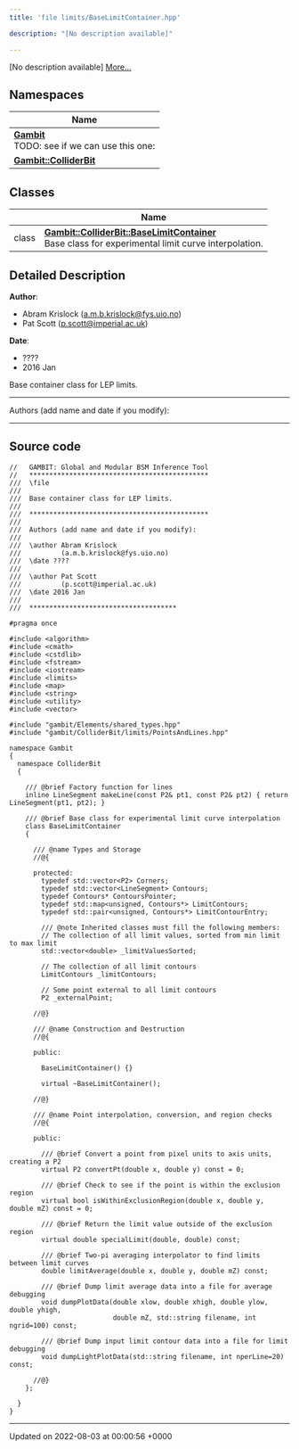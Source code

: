 ```yaml
---
title: 'file limits/BaseLimitContainer.hpp'

description: "[No description available]"

---
```







[No description available] [More...](#detailed-description)

## Namespaces

| Name           |
| -------------- |
| **[Gambit](/documentation/code/gambit_sphinx/namespaces/namespacegambit/)** <br>TODO: see if we can use this one:  |
| **[Gambit::ColliderBit](/documentation/code/gambit_sphinx/namespaces/namespacegambit_1_1colliderbit/)**  |

## Classes

|                | Name           |
| -------------- | -------------- |
| class | **[Gambit::ColliderBit::BaseLimitContainer](/documentation/code/gambit_sphinx/classes/classgambit_1_1colliderbit_1_1baselimitcontainer/)** <br>Base class for experimental limit curve interpolation.  |

## Detailed Description


**Author**: 

  * Abram Krislock ([a.m.b.krislock@fys.uio.no](mailto:a.m.b.krislock@fys.uio.no)) 
  * Pat Scott ([p.scott@imperial.ac.uk](mailto:p.scott@imperial.ac.uk)) 


**Date**: 

  * ????
  * 2016 Jan


Base container class for LEP limits.



------------------

Authors (add name and date if you modify):



------------------




## Source code

```
//   GAMBIT: Global and Modular BSM Inference Tool
//   *********************************************
///  \file
///
///  Base container class for LEP limits.
///
///  *********************************************
///
///  Authors (add name and date if you modify):
///
///  \author Abram Krislock
///          (a.m.b.krislock@fys.uio.no)
///  \date ????
///
///  \author Pat Scott
///          (p.scott@imperial.ac.uk)
///  \date 2016 Jan
///
///  *************************************

#pragma once

#include <algorithm>
#include <cmath>
#include <cstdlib>
#include <fstream>
#include <iostream>
#include <limits>
#include <map>
#include <string>
#include <utility>
#include <vector>

#include "gambit/Elements/shared_types.hpp"
#include "gambit/ColliderBit/limits/PointsAndLines.hpp"

namespace Gambit
{
  namespace ColliderBit
  {

    /// @brief Factory function for lines
    inline LineSegment makeLine(const P2& pt1, const P2& pt2) { return LineSegment(pt1, pt2); }

    /// @brief Base class for experimental limit curve interpolation
    class BaseLimitContainer
    {

      /// @name Types and Storage
      //@{

      protected:
        typedef std::vector<P2> Corners;
        typedef std::vector<LineSegment> Contours;
        typedef Contours* ContoursPointer;
        typedef std::map<unsigned, Contours*> LimitContours;
        typedef std::pair<unsigned, Contours*> LimitContourEntry;

        /// @note Inherited classes must fill the following members:
        // The collection of all limit values, sorted from min limit to max limit
        std::vector<double> _limitValuesSorted;

        // The collection of all limit contours
        LimitContours _limitContours;

        // Some point external to all limit contours
        P2 _externalPoint;

      //@}

      /// @name Construction and Destruction
      //@{

      public:

        BaseLimitContainer() {}

        virtual ~BaseLimitContainer();

      //@}
      
      /// @name Point interpolation, conversion, and region checks
      //@{

      public:

        /// @brief Convert a point from pixel units to axis units, creating a P2
        virtual P2 convertPt(double x, double y) const = 0;

        /// @brief Check to see if the point is within the exclusion region
        virtual bool isWithinExclusionRegion(double x, double y, double mZ) const = 0;

        /// @brief Return the limit value outside of the exclusion region
        virtual double specialLimit(double, double) const;
        
        /// @brief Two-pi averaging interpolator to find limits between limit curves
        double limitAverage(double x, double y, double mZ) const;

        /// @brief Dump limit average data into a file for average debugging
        void dumpPlotData(double xlow, double xhigh, double ylow, double yhigh,
                          double mZ, std::string filename, int ngrid=100) const;

        /// @brief Dump input limit contour data into a file for limit debugging
        void dumpLightPlotData(std::string filename, int nperLine=20) const;

      //@}
    };

  }
}
```


-------------------------------

Updated on 2022-08-03 at 00:00:56 +0000
